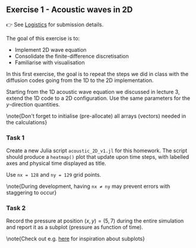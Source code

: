 <!--This file was generated, do not modify it.-->
## Exercise 1 - **Acoustic waves in 2D**

👉 See [Logistics](/logistics/#submission) for submission details.

The goal of this exercise is to:
- Implement 2D wave equation
- Consolidate the finite-difference discretisation
- Familiarise with visualisation

In this first exercise, the goal is to repeat the steps we did in class with the diffusion codes going from the 1D to the 2D implementation.

Starting from the 1D acoustic wave equation we discussed in lecture 3, extend the 1D code to a 2D configuration. Use the same parameters for the $y$-direction quantities.

\note{Don't forget to initialise (pre-allocate) all arrays (vectors) needed in the calculations}

### Task 1

Create a new Julia script `acoustic_2D_v1.jl` for this homework. The script should produce a `heatmap()` plot that update upon time steps, with labelled axes and physical time displayed as title.

Use `nx = 128` and `ny = 129` grid points.

\note{During development, having `nx ≠ ny` may prevent errors with staggering to occur}

### Task 2

Record the pressure at position $(x,y) = (5,7)$ during the entire simulation and report it as a subplot (pressure as function of time).

\note{Check out e.g. [here](https://docs.juliaplots.org/latest/tutorial/#Combining-Multiple-Plots-as-Subplots) for inspiration about subplots}

